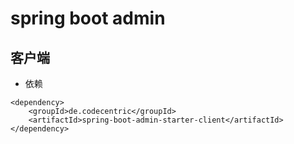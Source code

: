 # spring boot admin

## 客户端

* 依赖
```
<dependency>
    <groupId>de.codecentric</groupId>
    <artifactId>spring-boot-admin-starter-client</artifactId>
</dependency>
```
